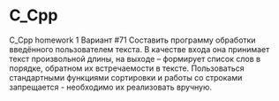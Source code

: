 # C_Cpp
C_Cpp homework 1
Вариант #71
Составить программу обработки введённого пользователем текста. В качестве входа она принимает текст произвольной длины, на выходе – формирует список слов в порядке, обратном их встречаемости в тексте. Пользоваться стандартными функциями сортировки и работы со строками запрещается - необходимо их реализовать вручную.
